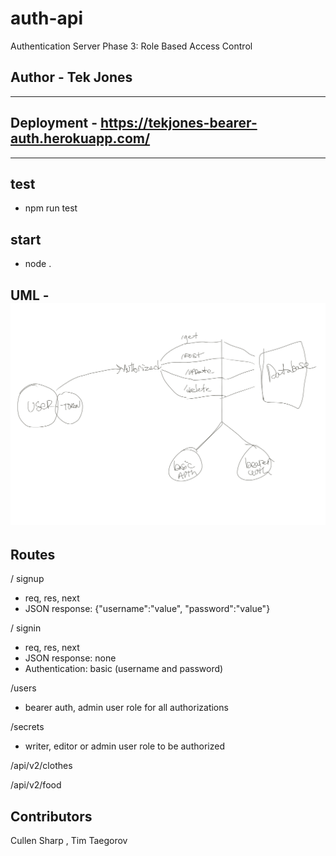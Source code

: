 # auth-api
Authentication Server Phase 3: Role Based Access Control

## Author - Tek Jones
---

## Deployment - https://tekjones-bearer-auth.herokuapp.com/
---

## test
- npm run test

## start
- node .

## UML - ![UML](./uml.png)

## Routes
/ signup
- req, res, next
- JSON response: {"username":"value", "password":"value"}

/ signin
- req, res, next
- JSON response: none
- Authentication: basic (username and password)

/users
- bearer auth, admin user role for all authorizations 

/secrets
- writer, editor or admin user role to be authorized 

/api/v2/clothes

/api/v2/food

## Contributors 
Cullen Sharp , Tim Taegorov



